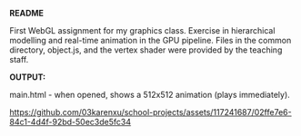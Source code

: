 **README**

First WebGL assignment for my graphics class. Exercise in hierarchical modelling and real-time animation in the GPU pipeline. Files in the common directory, object.js, and the vertex shader were provided by the teaching staff.

**OUTPUT:**

main.html - when opened, shows a 512x512 animation (plays immediately).

https://github.com/03karenxu/school-projects/assets/117241687/02ffe7e6-84c1-4d4f-92bd-50ec3de5fc34

